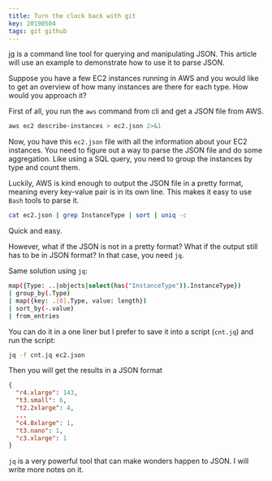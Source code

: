 ```yaml
---
title: Turn the clock back with git 
key: 20190504
tags: git github 
---
```


[jq](https://stedolan.github.io/jq/) is a command line tool for querying and manipulating JSON. This article will use
an example to demonstrate how to use it to parse JSON. 

Suppose you have a few EC2 instances running in AWS and you would like to get an overview of how many instances are there for each type. How would you approach it?

First of all, you run the `aws` command from cli and get a JSON file from AWS. 
```bash
aws ec2 describe-instances > ec2.json 2>&1
```    
Now, you have this `ec2.json` file with all the information about your EC2 instances. 
You need to figure out a way to parse the JSON file and do some aggregation. Like using a SQL query, you need to group the instances by type and count them. 

Luckily, AWS is kind enough to output the JSON file in a pretty format, meaning every key-value pair is in its own line. This makes it easy to use `Bash` tools to parse it. 
```Bash
cat ec2.json | grep InstanceType | sort | uniq -c
```
Quick and easy. 

However, what if the JSON is not in a pretty format? What if the output still has to be in JSON format?
In that case, you need `jq`. 

Same solution using `jq`: 
```Bash
map({Type: ..|objects|select(has("InstanceType")).InstanceType})
| group_by(.Type)
| map({key: .[0].Type, value: length})
| sort_by(-.value)
| from_entries
```
You can do it in a one liner but I prefer to save it into a script (`cnt.jq`) and run the script: 
```Bash
jq -f cnt.jq ec2.json
```
Then you will get the results in a JSON format 
````JSON
{
  "r4.xlarge": 143,
  "t3.small": 6,
  "t2.2xlarge": 4,
  ...
  "c4.8xlarge": 1,
  "t3.nano": 1,
  "c3.xlarge": 1
}
````
`jq` is a very powerful tool that can make wonders happen to JSON. I will write more notes on it.   
